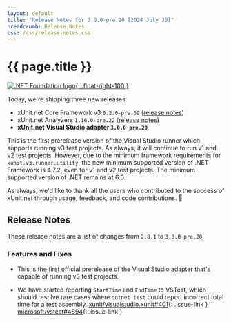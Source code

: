 ```yaml
---
layout: default
title: "Release Notes for 3.0.0-pre.20 [2024 July 30]"
breadcrumb: Release Notes
css: /css/release-notes.css
---
```


# {{ page.title }}

[![.NET Foundation logo](https://raw.githubusercontent.com/xunit/media/main/dotnet-foundation.svg){: .float-right-100 }](https://dotnetfoundation.org/projects/project-detail/xunit)

Today, we're shipping three new releases:

* xUnit.net Core Framework v3 `0.2.0-pre.69` ([release notes](/releases/v3/0.2.0-pre.69))
* xUnit.net Analyzers `1.16.0-pre.22` ([release notes](/releases/analyzers/1.16.0-pre.22))
* **xUnit.net Visual Studio adapter `3.0.0-pre.20`**

This is the first prerelease version of the Visual Studio runner which supports running v3 test projects. As always, it will continue to run v1 and v2 test projects. However, due to the minimum framework requirements for `xunit.v3.runner.utility`, the new minimum supported version of .NET Framework is 4.7.2, even for v1 and v2 test projects. The minimum supported version of .NET remains at 6.0.

As always, we'd like to thank all the users who contributed to the success of xUnit.net through usage, feedback, and code contributions. 🎉

## Release Notes

These release notes are a list of changes from `2.8.1` to `3.0.0-pre.20`.

### Features and Fixes

* This is the first official prerelease of the Visual Studio adapter that's capable of running v3 test projects.

* We have started reporting `StartTime` and `EndTime` to VSTest, which should resolve rare cases where `dotnet test` could report incorrect total time for a test assembly. [xunit/visualstudio.xunit#401](https://github.com/xunit/visualstudio.xunit/issues/401){: .issue-link } [microsoft/vstest#4894](https://github.com/microsoft/vstest/issues/4894){: .issue-link }
